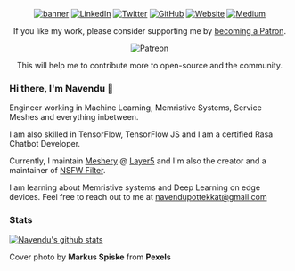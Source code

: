 <p align="center">
  <a href="https://navendu.me"><img src="https://github.com/navendu-pottekkat/navendu-pottekkat/blob/master/banner.jpg" alt="banner" href=""></a>
  <a href="https://www.linkedin.com/in/navendup/"><img src="https://img.shields.io/badge/LinkedIn-navendup-blue?style=flat-square&logo=linkedin" alt="LinkedIn" href="https://www.linkedin.com/in/navendup/"></a>
  <a href="https://twitter.com/sudo_navendu"><img src="https://img.shields.io/twitter/follow/sudo_navendu?style=flat-square&logo=twitter" alt="Twitter" href="https://twitter.com/sudo_navendu"></a>
  <a href="https://www.github.com/navendu-pottekkat/"><img src="https://img.shields.io/badge/GitHub-navendu--pottekkat-lightgrey?style=flat-square&logo=github" alt="GitHub" href="https://www.github.com/navendu-pottekkat/"></a>
  <a href="https://navendu.me"><img src="https://img.shields.io/badge/Website-navendu.me-red?style=flat-square" alt="Website" href="https://navendu.me"></a>
  <a href="https://medium.com/@navendupottekkat"><img src="https://img.shields.io/badge/Medium-navendupottekkat-green?style=flat-square&logo=medium" alt="Medium" href="https://medium.com/@navendupottekkat"></a>
  </br>
</p>

<p align="center">
  <p align="center">
    If you like my work, please consider supporting me by <a href="https://www.patreon.com/navendu">becoming a Patron</a>.
  </p>
  <p align="center" href="https://www.patreon.com/navendu">
    <a href="https://www.patreon.com/navendu">
      <img src="https://img.shields.io/badge/Patreon-F96854?style=for-the-badge&logo=patreon&logoColor=white" alt="Patreon" href="https://www.patreon.com/navendu">
    </a>
  </p>
  <p align="center">
    This will help me to contribute more to open-source and the community.
  </p>
</p>

### Hi there, I'm Navendu 👋 

Engineer working in Machine Learning, Memristive Systems, Service Meshes and everything inbetween.

I am also skilled in TensorFlow, TensorFlow JS and I am a certified Rasa Chatbot Developer.

Currently, I maintain [Meshery](https://github.com/layer5io/meshery) @ [Layer5](https://github.com/layer5io) and I'm also the creator and a maintainer of [NSFW Filter](https://github.com/nsfw-filter/nsfw-filter).

I am learning about Memristive systems and Deep Learning on edge devices. Feel free to reach out to me at navendupottekkat@gmail.com

### Stats

[![Navendu's github stats](https://github-readme-stats.vercel.app/api?username=navendu-pottekkat)](https://github.com/anuraghazra/github-readme-stats)

Cover photo by **Markus Spiske** from **Pexels**
